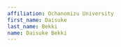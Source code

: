 ```yaml
---
affiliation: Ochanomizu University
first_name: Daisuke
last_name: Bekki
name: Daisuke Bekki
---
```

